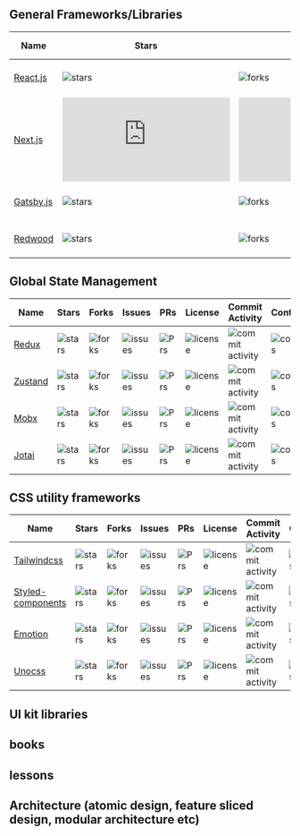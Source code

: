 ## General Frameworks/Libraries  

| Name | Stars | Forks | Issues | PRs | License | Commit Activity | Contributors | Created At | React only |
| ---- | ---- | ---- | ---- | ---- | ---- | ---- | ---- | ---- | ---- |
| [React.js](https://github.com/facebook/react)     | ![stars](https://img.shields.io/github/stars/facebook/react?style=flat&label=)    | ![forks](https://img.shields.io/github/forks/facebook/react?style=flat&color=589D7C&label=)    | ![issues](https://img.shields.io/github/issues/facebook/react?style=flat&color=red&label=)    | ![Prs](https://img.shields.io/github/issues-pr/facebook/react?style=flat&color=E09F3E&label=)    | ![license](https://img.shields.io/github/license/facebook/react?style=flat&label=)    | ![commit activity](https://img.shields.io/github/commit-activity/m/facebook/react?style=flat&label=)    | ![contributors](https://img.shields.io/github/contributors-anon/facebook/react?style=flat&color=589D7C&label=)     | ![created at](https://img.shields.io/github/created-at/facebook/react?style=flat&color=90708C&label=)    | ![react-only](https://img.shields.io/badge/-yes-gray) |  
| [Next.js](https://github.com/vercel/next.js)      | ![stars](https://img.shields.io/github/stars/vercel/next.js?style=flat&label=)    | ![forks](https://img.shields.io/github/forks/vercel/next.js?style=flat&color=589D7C&label=)    | ![issues](https://img.shields.io/github/issues/vercel/next.js?style=flat&color=red&label=)    | ![Prs](https://img.shields.io/github/issues-pr/vercel/next.js?style=flat&color=E09F3E&label=)    | ![license](https://img.shields.io/github/license/vercel/next.js?style=flat&label=)    | ![commit activity](https://img.shields.io/github/commit-activity/m/vercel/next.js?style=flat&label=)    | ![contributors](https://img.shields.io/github/contributors-anon/vercel/next.js?style=flat&color=589D7C&label=)     | ![created at](https://img.shields.io/github/created-at/vercel/next.js?style=flat&color=90708C&label=)    | ![react-only](https://img.shields.io/badge/-yes-gray) |  
| [Gatsby.js](https://github.com/gatsbyjs/gatsby)   | ![stars](https://img.shields.io/github/stars/gatsbyjs/gatsby?style=flat&label=)   | ![forks](https://img.shields.io/github/forks/gatsbyjs/gatsby?style=flat&color=589D7C&label=)   | ![issues](https://img.shields.io/github/issues/gatsbyjs/gatsby?style=flat&color=red&label=)   | ![Prs](https://img.shields.io/github/issues-pr/gatsbyjs/gatsby?style=flat&color=E09F3E&label=)   | ![license](https://img.shields.io/github/license/gatsbyjs/gatsby?style=flat&label=)   | ![commit activity](https://img.shields.io/github/commit-activity/m/gatsbyjs/gatsby?style=flat&label=)   | ![contributors](https://img.shields.io/github/contributors-anon/gatsbyjs/gatsby?style=flat&color=589D7C&label=)    | ![created at](https://img.shields.io/github/created-at/gatsbyjs/gatsby?style=flat&color=90708C&label=)   | ![react-only](https://img.shields.io/badge/-yes-gray) |  
| [Redwood](https://github.com/redwoodjs/redwood)   | ![stars](https://img.shields.io/github/stars/redwoodjs/redwood?style=flat&label=) | ![forks](https://img.shields.io/github/forks/redwoodjs/redwood?style=flat&color=589D7C&label=) | ![issues](https://img.shields.io/github/issues/redwoodjs/redwood?style=flat&color=red&label=) | ![Prs](https://img.shields.io/github/issues-pr/redwoodjs/redwood?style=flat&color=E09F3E&label=) | ![license](https://img.shields.io/github/license/redwoodjs/redwood?style=flat&label=) | ![commit activity](https://img.shields.io/github/commit-activity/m/redwoodjs/redwood?style=flat&label=) | ![contributors](https://img.shields.io/github/contributors-anon/redwoodjs/redwood?style=flat&color=589D7C&label=)  | ![created at](https://img.shields.io/github/created-at/redwoodjs/redwood?style=flat&color=90708C&label=) | ![react-only](https://img.shields.io/badge/-yes-gray) |  
  
## Global State Management 

| Name | Stars | Forks | Issues | PRs | License | Commit Activity | Contributors | Created At | React only |
| ---- | ---- | ---- | ---- | ---- | ---- | ---- | ---- | ---- | ---- |
| [Redux](https://github.com/reduxjs/redux)     | ![stars](https://img.shields.io/github/stars/reduxjs/redux?style=flat&label=)  | ![forks](https://img.shields.io/github/forks/reduxjs/redux?style=flat&color=589D7C&label=)  | ![issues](https://img.shields.io/github/issues/reduxjs/redux?style=flat&color=red&label=)  | ![Prs](https://img.shields.io/github/issues-pr/reduxjs/redux?style=flat&color=E09F3E&label=)  | ![license](https://img.shields.io/github/license/reduxjs/redux?style=flat&label=)  | ![commit activity](https://img.shields.io/github/commit-activity/m/reduxjs/redux?style=flat&label=)  | ![contributors](https://img.shields.io/github/contributors-anon/reduxjs/redux?style=flat&color=589D7C&label=)  | ![created at](https://img.shields.io/github/created-at/reduxjs/redux?style=flat&color=90708C&label=)  |  ![react-only](https://img.shields.io/badge/-no-green) |
| [Zustand](https://github.com/pmndrs/zustand)  | ![stars](https://img.shields.io/github/stars/pmndrs/zustand?style=flat&label=) | ![forks](https://img.shields.io/github/forks/pmndrs/zustand?style=flat&color=589D7C&label=) | ![issues](https://img.shields.io/github/issues/pmndrs/zustand?style=flat&color=red&label=) | ![Prs](https://img.shields.io/github/issues-pr/pmndrs/zustand?style=flat&color=E09F3E&label=) | ![license](https://img.shields.io/github/license/pmndrs/zustand?style=flat&label=) | ![commit activity](https://img.shields.io/github/commit-activity/m/pmndrs/zustand?style=flat&label=) | ![contributors](https://img.shields.io/github/contributors-anon/pmndrs/zustand?style=flat&color=589D7C&label=) | ![created at](https://img.shields.io/github/created-at/pmndrs/zustand?style=flat&color=90708C&label=) |  ![react-only](https://img.shields.io/badge/-yes-gray) |
| [Mobx](https://github.com/mobxjs/mobx)        | ![stars](https://img.shields.io/github/stars/mobxjs/mobx?style=flat&label=)    | ![forks](https://img.shields.io/github/forks/mobxjs/mobx?style=flat&color=589D7C&label=)    | ![issues](https://img.shields.io/github/issues/mobxjs/mobx?style=flat&color=red&label=)    | ![Prs](https://img.shields.io/github/issues-pr/mobxjs/mobx?style=flat&color=E09F3E&label=)    | ![license](https://img.shields.io/github/license/mobxjs/mobx?style=flat&label=)    | ![commit activity](https://img.shields.io/github/commit-activity/m/mobxjs/mobx?style=flat&label=)    | ![contributors](https://img.shields.io/github/contributors-anon/mobxjs/mobx?style=flat&color=589D7C&label=)    | ![created at](https://img.shields.io/github/created-at/mobxjs/mobx?style=flat&color=90708C&label=)    |  ![react-only](https://img.shields.io/badge/-no-green) |
| [Jotai](https://github.com/pmndrs/jotai)      | ![stars](https://img.shields.io/github/stars/pmndrs/jotai?style=flat&label=)   | ![forks](https://img.shields.io/github/forks/pmndrs/jotai?style=flat&color=589D7C&label=)   | ![issues](https://img.shields.io/github/issues/pmndrs/jotai?style=flat&color=red&label=)   | ![Prs](https://img.shields.io/github/issues-pr/pmndrs/jotai?style=flat&color=E09F3E&label=)   | ![license](https://img.shields.io/github/license/pmndrs/jotai?style=flat&label=)   | ![commit activity](https://img.shields.io/github/commit-activity/m/pmndrs/jotai?style=flat&label=)   | ![contributors](https://img.shields.io/github/contributors-anon/pmndrs/jotai?style=flat&color=589D7C&label=)   | ![created at](https://img.shields.io/github/created-at/pmndrs/jotai?style=flat&color=90708C&label=)   |  ![react-only](https://img.shields.io/badge/-yes-gray) |

## CSS utility frameworks 

| Name | Stars | Forks | Issues | PRs | License | Commit Activity | Contributors | Created At | React only |
| ---- | ---- | ---- | ---- | ---- | ---- | ---- | ---- | ---- | ---- |
| [Tailwindcss](https://github.com/tailwindlabs/tailwindcss)     | ![stars](https://img.shields.io/github/stars/tailwindlabs/tailwindcss?style=flat&label=)  | ![forks](https://img.shields.io/github/forks/tailwindlabs/tailwindcss?style=flat&color=589D7C&label=)  | ![issues](https://img.shields.io/github/issues/tailwindlabs/tailwindcss?style=flat&color=red&label=)  | ![Prs](https://img.shields.io/github/issues-pr/tailwindlabs/tailwindcss?style=flat&color=E09F3E&label=)  | ![license](https://img.shields.io/github/license/tailwindlabs/tailwindcss?style=flat&label=)  | ![commit activity](https://img.shields.io/github/commit-activity/m/tailwindlabs/tailwindcss?style=flat&label=)  | ![contributors](https://img.shields.io/github/contributors-anon/tailwindlabs/tailwindcss?style=flat&color=589D7C&label=)  | ![created at](https://img.shields.io/github/created-at/tailwindlabs/tailwindcss?style=flat&color=90708C&label=)  |  ![react-only](https://img.shields.io/badge/-no-green) |
| [Styled-components](https://github.com/styled-components/styled-components)     | ![stars](https://img.shields.io/github/stars/styled-components/styled-components?style=flat&label=)  | ![forks](https://img.shields.io/github/forks/styled-components/styled-components?style=flat&color=589D7C&label=)  | ![issues](https://img.shields.io/github/issues/styled-components/styled-components?style=flat&color=red&label=)  | ![Prs](https://img.shields.io/github/issues-pr/styled-components/styled-components?style=flat&color=E09F3E&label=)  | ![license](https://img.shields.io/github/license/styled-components/styled-components?style=flat&label=)  | ![commit activity](https://img.shields.io/github/commit-activity/m/styled-components/styled-components?style=flat&label=)  | ![contributors](https://img.shields.io/github/contributors-anon/styled-components/styled-components?style=flat&color=589D7C&label=)  | ![created at](https://img.shields.io/github/created-at/styled-components/styled-components?style=flat&color=90708C&label=)  |  ![react-only](https://img.shields.io/badge/-yes-gray) |
| [Emotion](https://github.com/emotion-js/emotion)     | ![stars](https://img.shields.io/github/stars/emotion-js/emotion?style=flat&label=)  | ![forks](https://img.shields.io/github/forks/emotion-js/emotion?style=flat&color=589D7C&label=)  | ![issues](https://img.shields.io/github/issues/emotion-js/emotion?style=flat&color=red&label=)  | ![Prs](https://img.shields.io/github/issues-pr/emotion-js/emotion?style=flat&color=E09F3E&label=)  | ![license](https://img.shields.io/github/license/emotion-js/emotion?style=flat&label=)  | ![commit activity](https://img.shields.io/github/commit-activity/m/emotion-js/emotion?style=flat&label=)  | ![contributors](https://img.shields.io/github/contributors-anon/emotion-js/emotion?style=flat&color=589D7C&label=)  | ![created at](https://img.shields.io/github/created-at/emotion-js/emotion?style=flat&color=90708C&label=)  |  ![react-only](https://img.shields.io/badge/-yes-gray) |
| [Unocss](https://github.com/unocss/unocss)     | ![stars](https://img.shields.io/github/stars/unocss/unocss?style=flat&label=)  | ![forks](https://img.shields.io/github/forks/unocss/unocss?style=flat&color=589D7C&label=)  | ![issues](https://img.shields.io/github/issues/unocss/unocss?style=flat&color=red&label=)  | ![Prs](https://img.shields.io/github/issues-pr/unocss/unocss?style=flat&color=E09F3E&label=)  | ![license](https://img.shields.io/github/license/unocss/unocss?style=flat&label=)  | ![commit activity](https://img.shields.io/github/commit-activity/m/unocss/unocss?style=flat&label=)  | ![contributors](https://img.shields.io/github/contributors-anon/unocss/unocss?style=flat&color=589D7C&label=)  | ![created at](https://img.shields.io/github/created-at/unocss/unocss?style=flat&color=90708C&label=)  |  ![react-only](https://img.shields.io/badge/-no-green) |























## UI kit libraries 

## books

## lessons

## Architecture (atomic design, feature sliced design, modular architecture etc)
